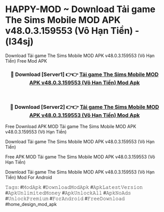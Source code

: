 # HAPPY-MOD ~ Download Tải game The Sims Mobile MOD APK v48.0.3.159553 (Vô Hạn Tiền) - (l34sj)
Download Tải game The Sims Mobile MOD APK v48.0.3.159553 (Vô Hạn Tiền) Free Mod APK

<div align="center">
<h3>🔴 Download [Server1] 👉👉 <a href="https://apk-comot.site?title=Tải_game_The_Sims_Mobile_MOD_APK_v48.0.3.159553_(Vô_Hạn_Tiền)">Tải game The Sims Mobile MOD APK v48.0.3.159553 (Vô Hạn Tiền) Mod Apk</a></h3><br>

<h3>🔴 Download [Server2] 👉👉 <a href="https://apk-comot.site?title=Tải_game_The_Sims_Mobile_MOD_APK_v48.0.3.159553_(Vô_Hạn_Tiền)">Tải game The Sims Mobile MOD APK v48.0.3.159553 (Vô Hạn Tiền) Mod Apk</a></h3>
</div>


Free Download APK MOD Tải game The Sims Mobile MOD APK v48.0.3.159553 (Vô Hạn Tiền)

Download Tải game The Sims Mobile MOD APK v48.0.3.159553 (Vô Hạn Tiền) 

Free APK MOD Tải game The Sims Mobile MOD APK v48.0.3.159553 (Vô Hạn Tiền) 

Download Tải game The Sims Mobile MOD APK v48.0.3.159553 (Vô Hạn Tiền) Mod For Android

𝚃𝚊𝚐𝚜: #𝙼𝚘𝚍𝙰𝚙𝚔 #𝙳𝚘𝚠𝚗𝚕𝚘𝚊𝚍𝙼𝚘𝚍𝙰𝚙𝚔 #𝙰𝚙𝚔𝙻𝚊𝚝𝚎𝚜𝚝𝚅𝚎𝚛𝚜𝚒𝚘𝚗 #𝙰𝚙𝚔𝚄𝚗𝚕𝚒𝚖𝚒𝚝𝚎𝚍𝙼𝚘𝚗𝚎𝚢 #𝙰𝚙𝚔𝚄𝚗𝚕𝚘𝚌𝚔𝙰𝚕𝚕 #𝙰𝚙𝚔𝙽𝚘𝙰𝚍𝚜 #𝚄𝚗𝚕𝚘𝚌𝚔𝙿𝚛𝚎𝚖𝚒𝚞𝚖 #𝙵𝚘𝚛𝙰𝚗𝚍𝚛𝚘𝚒𝚍 #𝙵𝚛𝚎𝚎𝙳𝚘𝚠𝚗𝚕𝚘𝚊𝚍 #home_design_mod_apk